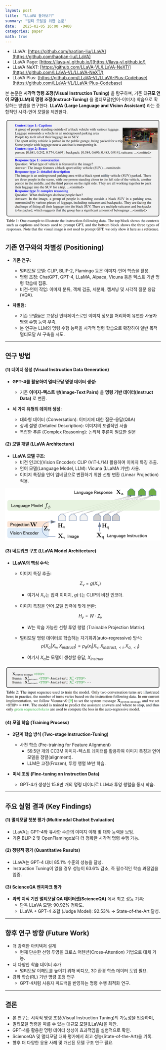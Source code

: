 ```yaml
---
layout: post
title:  "LLaVA 톺아보기"
summary: "멀티 모달을 위한 논문"
date:   2025-02-05 16:00 -0400
categories: paper
math: true
---
```


- LLaVA: [https://github.com/haotian-liu/LLaVA](https://github.com/haotian-liu/LLaVA)
- LLaVA Page: [https://llava-vl.github.io/](https://llava-vl.github.io/)
- LLaVA NeXT: [https://github.com/LLaVA-VL/LLaVA-NeXT/](https://github.com/LLaVA-VL/LLaVA-NeXT/)
- LLaVA Plus: [https://github.com/LLaVA-VL/LLaVA-Plus-Codebase](https://github.com/LLaVA-VL/LLaVA-Plus-Codebase)


본 논문은 **시각적 명령 조정(Visual Instruction Tuning)** 을 탐구하며,
기존 **대규모 언어 모델(LLM)의 명령 조정(Instruct-Tuning)** 을 멀티모달(언어-이미지) 학습으로 확장하는 방법을 연구한다. **LLaVA (Large Language and Vision Assistant)** 라는 종합적인 시각-언어 모델을 제안한다.



![1](/assets/img/post_img/llava/1.png)



## 기존 연구와의 차별성 (Positioning)
- **기존 연구:**
  + 멀티모달 모델: CLIP, BLIP-2, Flamingo 등은 이미지-언어 학습을 활용.
  + 명령 조정: ChatGPT, GPT-4, LLaMA, Alpaca, Vicuna 등은 텍스트 기반 명령 학습에 집중.
  + 비전-언어 작업: 이미지 분류, 객체 검출, 세분화, 캡셔닝 및 시각적 질문 응답(VQA).

- **차별점:**
  + 기존 모델들은 고정된 인터페이스로만 이미지 정보를 처리하며 유연한 사용자 명령 수행 능력 부족.
  + 본 연구는 LLM의 명령 수행 능력을 시각적 명령 학습으로 확장하여 일반 목적 멀티모달 AI 구축을 시도.

---

## 연구 방법

#### (1) 데이터 생성 (Visual Instruction Data Generation)
- **GPT-4를 활용하여 멀티모달 명령 데이터 생성:**
  + 기존 **이미지-텍스트 쌍(Image-Text Pairs)** 을 **명령 기반 데이터(Instruct Data)** 로 변환.

- **세 가지 유형의 데이터 생성:**
  + 대화형 데이터 (Conversation): 이미지에 대한 질문-응답(Q&A)
  + 상세 설명 (Detailed Description): 이미지의 포괄적인 서술
  + 복잡한 추론 (Complex Reasoning): 논리적 추론이 필요한 질문

#### (2) 모델 개발 (LLaVA Architecture)
- **LLaVA 모델 구조:**
  + 비전 인코더(Vision Encoder): CLIP (ViT-L/14) 활용하여 이미지 특징 추출.
  + 언어 모델(Language Model, LLM): Vicuna (LLaMA 기반) 사용.
  + 이미지 특징을 언어 임베딩으로 변환하기 위한 선형 변환 (Linear Projection) 적용.



![1](/assets/img/post_img/llava/2.png)



#### (3) 네트워크 구조 (LLaVA Model Architecture)
- **LLaVA의 핵심 수식:**
  + 이미지 특징 추출:

    $$Z_v = g(X_v)$$

    + 여기서 $X_v$는 입력 이미지, $g(\cdot)$는 CLIP의 비전 인코더.

  + 이미지 특징을 언어 모델 입력에 맞게 변환:

    $$H_v = W \cdot Z_v$$

    + $W$는 학습 가능한 선형 투영 행렬 (Trainable Projection Matrix).
  
  + 멀티모달 명령 데이터로 학습하는 자기회귀(auto-regressive) 방식:
    $$p(X_{\alpha}|X_v, X_{instruct}) = p_{\theta}(x_i|X_v,X_{instruct,<i}, X_{\alpha,<i})$$
    + 여기서 $X_{\alpha}$는 모델이 생성할 응답, $X_{instruct}$



![1](/assets/img/post_img/llava/3.png)



#### (4) 모델 학습 (Training Process)
- **2단계 학습 방식 (Two-stage Instruction-Tuning)**
  + 사전 학습 (Pre-training for Feature Alignment)
    - 59.5만 개의 CC3M 이미지-텍스트 데이터를 활용하여 이미지 특징과 언어 모델을 정렬(alignment).
    - LLM은 고정(Frozen), 투영 행렬 $W$만 학습.

- **미세 조정 (Fine-tuning on Instruction Data)**
  + GPT-4가 생성한 15.8만 개의 명령 데이터로 LLM과 투영 행렬을 동시 학습.

---

## 주요 실험 결과 (Key Findings)

#### (1) 멀티모달 챗봇 평가 (Multimodal Chatbot Evaluation)
- LLaVA는 GPT-4와 유사한 수준의 이미지 이해 및 대화 능력을 보임.
- 기존 BLIP-2 및 OpenFlamingo보다 더 정확한 시각적 명령 수행 가능.

#### (2) 정량적 평가 (Quantitative Results)
- LLaVA는 GPT-4 대비 85.1% 수준의 성능을 달성.
- Instruction Tuning이 없을 경우 성능이 63.6% 감소, 즉 필수적인 학습 과정임을 입증.

#### (3) ScienceQA 벤치마크 평가
- **과학 지식 기반 멀티모달 QA 데이터셋(ScienceQA)** 에서 최고 성능 기록:
  + 단독 LLaVA 모델: 90.92% 정확도.
  + LLaVA + GPT-4 조합 (Judge Model): 92.53% → State-of-the-Art 달성.

---

## 향후 연구 방향 (Future Work)
- 더 강력한 아키텍처 설계
  + 현재 단순한 선형 투영을 크로스 어텐션(Cross-Attention) 기법으로 대체 가능.
- 더 다양한 학습 데이터 추가
  + 멀티모달 이해도를 높이기 위해 비디오, 3D 환경 학습 데이터 도입 필요.
- 강화 학습(RL) 기반 명령 조정 연구
  + GPT-4처럼 사용자 피드백을 반영하는 명령 수행 최적화 연구.

---

## 결론
- 본 연구는 시각적 명령 조정(Visual Instruction Tuning)의 가능성을 입증하며,
- 멀티모달 명령을 따를 수 있는 대규모 모델(LLaVA)을 제안.
- GPT-4를 활용한 명령 데이터 생성이 효과적임을 실험적으로 확인.
- ScienceQA 및 멀티모달 대화 평가에서 최고 성능(State-of-the-Art)을 기록.
- 향후 더 다양한 응용 사례 및 개선된 모델 구조 연구 필요.
